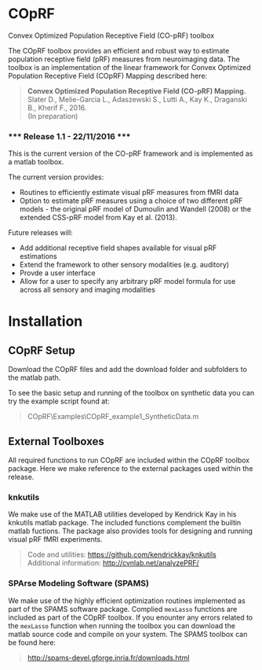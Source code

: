 # COpRF
Convex Optimized Population Receptive Field (CO-pRF) toolbox

The COpRF toolbox provides an efficient and robust way to estimate population receptive field (pRF) measures from neuroimaging data. The toolbox is an implementation of the linear framework for Convex Optimized Population Receptive Field (COpRF) Mapping described here:

> **Convex Optimized Population Receptive Field (CO-pRF) Mapping.**  
> Slater D., Melie-Garcia L., Adaszewski S., Lutti A., Kay K., Draganski B., Kherif F., 2016.  
> (In preparation)


### *** Release 1.1 - 22/11/2016 ***
This is the current version of the CO-pRF framework and is implemented as a matlab toolbox.

The current version provides:
* Routines to efficiently estimate visual pRF measures from fMRI data
* Option to estimate pRF measures using a choice of two different pRF models - the original pRF model of Dumoulin and Wandell (2008) or the extended CSS-pRF model from Kay et al. (2013).

Future releases will:
* Add additional receptive field shapes available for visual pRF estimations
* Extend the framework to other sensory modalities (e.g. auditory)
* Provde a user interface
* Allow for a user to specify any arbitrary pRF model formula for use across all sensory and imaging modalities

# Installation 

## COpRF Setup

Download the COpRF files and add the download folder and subfolders to the matlab path.

To see the basic setup and running of the toolbox on synthetic data you can try the example script found at:

> COpRF\Examples\COpRF_example1_SyntheticData.m

## External Toolboxes
All required functions to run COpRF are included within the COpRF toolbox package. Here we make reference to the external packages used within the release.

### knkutils
We make use of the MATLAB utilities developed by Kendrick Kay in his knkutils matlab package. The included functions complement the builtin matlab fuctions. The package also provides tools for designing and running visual pRF fMRI experiments.

> Code and utilities: https://github.com/kendrickkay/knkutils  
> Additional information: http://cvnlab.net/analyzePRF/

### SPArse Modeling Software (SPAMS)

We make use of the highly efficient optimization routines implemented as part of the SPAMS software package. Complied `mexLasso` functions are included as part of the COpRF toolbox. If you enounter any errors related to the `mexLasso` function when running the toolbox you can download the matlab source code and compile on your system. The SPAMS toolbox can be found here:

> http://spams-devel.gforge.inria.fr/downloads.html
 

